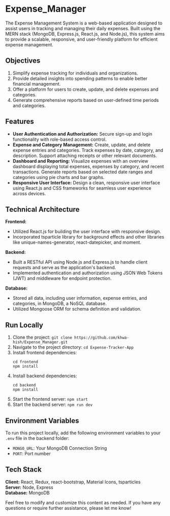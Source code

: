 ﻿# Expense_Manager
 
The Expense Management System is a web-based application designed to assist users in tracking and managing their daily expenses. Built using the MERN stack (MongoDB, Express.js, React.js, and Node.js), this system aims to provide a scalable, responsive, and user-friendly platform for efficient expense management.

## Objectives
1. Simplify expense tracking for individuals and organizations.
2. Provide detailed insights into spending patterns to enable better financial management.
3. Offer a platform for users to create, update, and delete expenses and categories.
4. Generate comprehensive reports based on user-defined time periods and categories.

## Features
- **User Authentication and Authorization:** Secure sign-up and login functionality with role-based access control.
- **Expense and Category Management:** Create, update, and delete expense entries and categories. Track expenses by date, category, and description. Support attaching receipts or other relevant documents.
- **Dashboard and Reporting:** Visualize expenses with an overview dashboard displaying total expenses, expenses by category, and recent transactions. Generate reports based on selected date ranges and categories using pie charts and bar graphs.
- **Responsive User Interface:** Design a clean, responsive user interface using React.js and CSS frameworks for seamless user experience across devices.

## Technical Architecture
**Frontend:**
- Utilized React.js for building the user interface with responsive design.
- Incorporated tsparticle library for background effects and other libraries like unique-names-generator, react-datepicker, and moment.
  
**Backend:**
- Built a RESTful API using Node.js and Express.js to handle client requests and serve as the application's backend.
- Implemented authentication and authorization using JSON Web Tokens (JWT) and middleware for endpoint protection.
  
**Database:**
- Stored all data, including user information, expense entries, and categories, in MongoDB, a NoSQL database.
- Utilized Mongoose ORM for schema definition and validation.

## Run Locally
1. Clone the project: `git clone https://github.com/khwa-hish/Expense_Manager.git`
2. Navigate to the project directory: `cd Expense-Tracker-App`
3. Install frontend dependencies: 
   ```
   cd frontend
   npm install
   ```
4. Install backend dependencies: 
   ```
   cd backend
   npm install
   ```
5. Start the frontend server: `npm start`
6. Start the backend server: `npm run dev`

## Environment Variables
To run this project locally, add the following environment variables to your `.env` file in the backend folder:
- `MONGO_URL`: Your MongoDB Connection String
- `PORT`: Port number

## Tech Stack
**Client:** React, Redux, react-bootstrap, Material Icons, tsparticles  
**Server:** Node, Express  
**Database:** MongoDB  

Feel free to modify and customize this content as needed. If you have any questions or require further assistance, please let me know!
